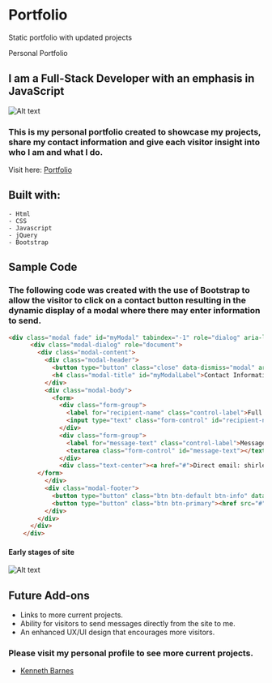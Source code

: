 # Portfolio
Static portfolio with updated projects

 Personal Portfolio

## I am a Full-Stack Developer with an emphasis in JavaScript


![Alt text](img/ScreenShot2.png "Home Page")


### This is my personal portfolio created to showcase my projects, share my contact information and give each visitor insight into who I am and what I do.

Visit here: [Portfolio](http://shirletterly.com/)

## Built with:
	- Html
	- CSS
	- Javascript
	- jQuery
	- Bootstrap

## Sample Code
### The following code was created with the  use of Bootstrap to allow the visitor to click on a contact button resulting in the dynamic display of a modal where there may enter information to send.

```html
<div class="modal fade" id="myModal" tabindex="-1" role="dialog" aria-labelledby="myModalLabel">
	  <div class="modal-dialog" role="document">
	    <div class="modal-content">
	      <div class="modal-header">
	        <button type="button" class="close" data-dismiss="modal" aria-label="Close"><span aria-hidden="true">&times;</span></button>
	        <h4 class="modal-title" id="myModalLabel">Contact Information</h4>
	      </div>
	      <div class="modal-body">
	        <form>
	          <div class="form-group">
	            <label for="recipient-name" class="control-label">Full Name:</label>
	            <input type="text" class="form-control" id="recipient-name">
	          </div>
	          <div class="form-group">
	            <label for="message-text" class="control-label">Message:</label>
	            <textarea class="form-control" id="message-text"></textarea>
	          </div>
	          <div class="text-center"><a href="#">Direct email: shirlette.chambers@gmail.com></a></div>
        </form>
	      </div>
	      <div class="modal-footer">
	        <button type="button" class="btn btn-default btn-info" data-dismiss="modal">Close</button>
	        <button type="button" class="btn btn-primary"><href src="#">LinkedIn</button>
	      </div>
	    </div>
	  </div>
	</div>
```


#### Early stages of site
![Alt text](img/ScreenShot1.png "Early stages of site")

<!-- add a video of interaction with the site -->

## Future Add-ons
- Links to more current projects.
- Ability for visitors to send messages directly from the site to me.
- An enhanced UX/UI design that encourages more visitors.


### Please visit my personal profile to see more current projects.
- [Kenneth Barnes](https://github.com/Shirlazybrat)
